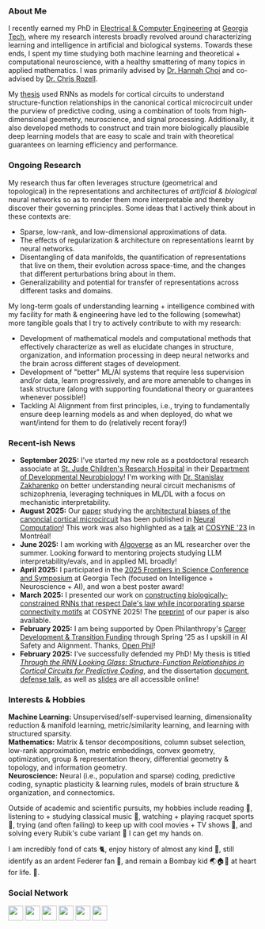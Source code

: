### About Me

I recently earned my PhD in <a href="https://www.ece.gatech.edu/" target="_blank">Electrical & Computer Engineering</a> at <a href="https://www.gatech.edu/" target="_blank">Georgia Tech</a>, where my research interests broadly revolved around characterizing learning and intelligence in artificial and biological systems.
Towards these ends, I spent my time studying both machine learning and theoretical + computational neuroscience, with a healthy smattering of many topics in applied mathematics.
I was primarily advised by <a href="https://hannahchoi.math.gatech.edu/people/about-hannah-choi/" target="_blank">Dr. Hannah Choi</a> and co-advised by <a href="https://siplab.gatech.edu/rozell.html" target="_blank">Dr. Chris Rozell</a>.

My <a href="https://bit.ly/aish-dissertation-doc" target="_blank">thesis</a> used RNNs as models for cortical circuits to understand structure-function relationships in the canonical cortical microcircuit under the purview of predictive coding, using a combination of tools from high-dimensional geometry, neuroscience, and signal processing.
Additionally, it also developed methods to construct and train more biologically plausible deep learning models that are easy to scale and train with theoretical guarantees on learning efficiency and performance.

<!--_I am currently on the industrial (research scientist in AI/ML Interpretability, Alignment, Safety, and Theoretical + Computational Neuroscience) and academic (postdoc) job markets!_
Feel free to reach out with any relevant opportunities, or if you'd like to chat about understanding computation in natural and artificial systems, as well as using these insights to develop principled, mathematically-grounded tools that can interpret and steer LLMs and/or foundation models.-->

### Ongoing Research

<!--Much of my proposed work revolves around and studies different aspects of <a href="https://arxiv.org/abs/1206.5538" target="_blank">representation learning</a> with an eye towards  explaining complex, hierarchical information processing systems.-->
My research thus far often leverages structure (geometrical and topological) in the representations and architectures of _artificial & biological_ neural networks so as to render them more interpretable and thereby discover their governing principles.
Some ideas that I actively think about in these contexts are:
- Sparse, low-rank, and low-dimensional approximations of data.
- The effects of regularization & architecture on representations learnt by neural networks.
- Disentangling of data manifolds, the quantification of representations that live on them, their evolution across space-time, and the changes that different perturbations bring about in them.
- Generalizability and potential for transfer of representations across different tasks and domains.

My long-term goals of understanding learning + intelligence combined with my facility for math & engineering have led to the following (somewhat) more tangible goals that I try to actively contribute to with my research:
- Development of mathematical models and computational methods that effectively characterize as well as elucidate changes in structure, organization, and information processing in deep neural networks and the brain across different stages of development.
- Development of "better" ML/AI systems that require less supervision and/or data, learn progressively, and are more amenable to changes in task structure (along with supporting foundational theory or guarantees whenever possible!)
- Tackling AI Alignment from first principles, i.e., trying to fundamentally ensure deep learning models as and when deployed, do what we want/intend for them to do (relatively recent foray!)

### Recent-ish News
- **September 2025:** I've started my new role as a postdoctoral research associate at <a href="https://www.stjude.org/research.html" target="_blank">St. Jude Children's Research Hospital</a> in their <a href="https://www.stjude.org/research/departments/developmental-neurobiology.html" target="_blank">Department of Developmental Neurobiology</a>! I'm working with <a href="https://www.stjude.org/research/labs/zakharenko-lab.html" target="_blank">Dr. Stanislav Zakharenko</a> on better understanding neural circuit mechanisms of schizophrenia, leveraging techniques in ML/DL with a focus on mechanistic interpretability.
- **August 2025:** Our <a href="https://direct.mit.edu/neco/article/37/9/1551/131940/Exploring-the-Architectural-Biases-of-the-Cortical" target="_blank">paper</a> studying the <a href="https://hchoilab.github.io/corticalRNN/" target="_blank">architectural biases of the canoncial cortical microcircuit</a> has been published in <a href="https://direct.mit.edu/neco/issue/37/9" target="_blank">Neural Computation</a>! This work was also highlighted as a <a href="https://www.youtube.com/live/0eSzx_cvqJU?feature=share&t=3930" target="_blank">talk</a> at <a href="https://www.cosyne.org/" target="_blank">COSYNE '23</a> in Montréal!
- **June 2025:** I am working with <a href="https://algoverseairesearch.org/program" target="_blank">Algoverse</a> as an ML researcher over the summer. Looking forward to mentoring projects studying LLM interpretability/evals, and in applied ML broadly!
- **April 2025:** I participated in the <a href="https://cos.gatech.edu/news/2025-frontiers-science-intelligence" target="_blank">2025 Frontiers in Science Conference and Symposium</a> at Georgia Tech (focused on Intelligence + Neuroscience + AI), and won a best poster award!
- **March 2025:** I presented our work on <a href="https://hchoilab.github.io/biologicalRNNs/" target="_blank">constructing biologically-constrained RNNs that respect Dale's law while incorporating sparse connectivity motifs</a> at COSYNE 2025! The <a href="https://www.biorxiv.org/content/10.1101/2025.01.09.632231v1" target="_blank">preprint</a> of our paper is also available.
-    **February 2025:** I am being supported by Open Philanthropy's <a href="https://www.openphilanthropy.org/career-development-and-transition-funding/" target="_blank">Career Development & Transition Funding</a> through Spring '25 as I upskill in AI Safety and Alignment. Thanks, <a href="https://www.openphilanthropy.org/" target="_blank">Open Phil</a>!
- **February 2025:** I've successfully defended my PhD! My thesis is titled <a href="https://bit.ly/aish-dissertation-defense" target="_blank">_Through the RNN Looking Glass: Structure-Function Relationships in Cortical Circuits for Predictive Coding_</a>, and the dissertation <a href="https://bit.ly/aish-dissertation-doc" target="_blank">document</a>, <a href="https://bit.ly/aish-dissertation-defense" target="_blank">defense talk</a>, as well as <a href="https://bit.ly/aish-dissertation-slides" target="_blank">slides</a> are all accessible online!

<!--
Recent news archives:
- **July 2022:** Our paper on leveraging <a href="https://arxiv.org/abs/2206.06563" target="_blank">persistent homology to theoretically explain the empirical successes of iterative magnitude pruning</a> has been accepted to the <a href="https://icml.cc/virtual/2022/workshop/13447" target="_blank">TAG in ML</a> workshop at ICML 2022, with a <a href="https://icml.cc/virtual/2022/20798" target="_blank">spotlight presentation</a>! It will be published in the PMLR volume _Topology, Algebra, and Geometry in Learning_, and is also being presented at the <a href="https://www.sparseneural.net/" target="_blank">Sparsity in Neural Networks Workshop 2022</a>. This work is a joint effort with my good friend, <a href="https://github.com/JakobKrzyston" target="_blank">Jakob Krzyston</a>.
- June 2022: I will be spending my summer in NYC at the Flatiron Institute's <a href="https://www.simonsfoundation.org/flatiron/center-for-computational-neuroscience/" target="_blank">Center for Computational Neuroscience</a>, working with <a href="https://sites.google.com/site/sueyeonchung/" target="_blank">Dr. SueYeon Chung</a>!
- October 2021: New preprint on <a href="https://arxiv.org/abs/2110.08447" target="_blank">detecting attacks on DNNs</a> using robust statistics up on arXiv! Joint work with <a href="https://www.linkedin.com/in/chandramouli-amarnath-40285a117" target="_blank">Chandramouli Amarnath</a>.
- July 2021: I had a great time participating in the <a href="https://www.logml.ai/" target="_blank">London Geometry and Machine Learning Summer School</a> and studying the topological properties of deep autoencoders  with <a href="https://kellyspendlove.github.io/" target="_blank">Dr. Kelly Spendlove</a> and co.
- June 2021: Our paper on multi-task learning for <a href="/docs/papers/ICIP_2021___XRay_MTL.pdf" target="_blank">multi-scale modelling of neural structure</a> in X-ray imagery will be appearing at <a href="https://2021.ieeeicip.org/Papers/AcceptedPapers.asp" target="_blank">ICIP 2021</a>!
- March 2021: I led a mini-project titled <a href="/docs/papers/CAB_First_Project.pdf" target="_blank">Modeling Visual Invariance with Symmetry Regularization</a> as part of my coursework for <a href="http://computationandbrain.wordpress.com/" target="_blank">Computation and the Brain</a>. Code (hopefully) coming soon!
- December 2020: I proposed and my committee said yes! The <a href="https://docs.google.com/presentation/d/1CwdIcPrBHtIGCnvnLMVvNSehDLcfvrzMZlBzTPdyTfA/edit#slide=id.gaf67c39d40_0_0" target="_blank">slides</a> of my talk are publicly accessible.
- October 2020: Our paper, "<a href="https://www.nature.com/articles/s41597-020-00692-y" target="_blank">A three-dimensional thalamocortical dataset for characterizing brain heterogeneity</a>" is now up in <a href = "https://www.nature.com/sdata/" target="_blank">Nature Scientific Data</a>! You can also take a look at our publicly available <a href="http://bossdb.org/project/prasad2020" target="_blank">dataset</a>.
- July 2020: We presented a <a href="/docs/papers/Balwani_ICML_Interpretability_Workshop_2020.pdf" target="_blank">4-pg version</a> of Deep Brain Discovery at the <a href="https://sites.google.com/view/mli4sd-icml2020/program?authuser=0#h.fyakn5jvpae2" target="_blank">ML Interpretability for Scientific Discovery</a> workshop at <a href="https://icml.cc/" target="_blank">ICML 2020</a>! I was also in attendance at the main conference and tutorials as a recipient of the ICML Diversity and Inclusion Fellowship. 
- June 2020: Our paper, "<a href="https://www.biorxiv.org/content/10.1101/2020.06.04.134635v1.abstract" target="_blank">A generative modeling approach for interpreting population-level variability in brain structure</a>" has been accepted to <a href="https://www.miccai2020.org/en/" target="_blank">MICCAI 2020</a>! Code and data are available <a href="https://nerdslab.github.io/brainsynth/" target="_blank">here</a>.
- May 2020: Our <a href="https://www.biorxiv.org/content/10.1101/2020.05.26.117473v1" target="_blank">preprint</a> on discovery of microstructure in brain imagery using deep learning, a.k.a <a href="https://nerdslab.github.io/deepbraindisco/" target="_blank">DeepBrainDisco</a> is is now up on bioRxiv!
- October 2020: I had the opportunity to serve as a <a href="https://tda-in-ml.github.io/committee" target="_blank">reviewer</a> for the <a href="https://tda-in-ml.github.io/" target="_blank">Topological Data Analysis and Beyond</a> workshop at <a href="https://nips.cc/Conferences/2020/" target="_blank">NeurIPS 2020</a>. The <a href="https://openreview.net/group?id=NeurIPS.cc/2020/Workshop/TDA_and_Beyond#all-submissions" target="_blank">papers submitted</a> were (in my humble opinion) of very high quality and some of the most novel and exciting work I've seen.
- April 2020: I served as a reviewer for the <a href="https://sites.google.com/view/clvision2020" target="_blank">Workshop on Continual Learning in Computer Vision</a> at CVPR 2020.
- June 2020: I volunteered as a content reviewer at <a href="https://neuromatch.io/academy/" target="_blank">Neuromatch Academy 2020</a>.
- June 2020: I served as a reviewer for the <a href="https://lifelongml.github.io/" target="_blank">Lifelong Learning Workshop</a> at ICML 2020.
- November 2019: I had the pleasure of attending the Banach Center - Oberwolfach Graduate Seminar on <a href="https://www.mfo.de/occasion/1947a" target="_blank">Mathematics of Deep Learning</a> in Poznań, Poland!
- November 2019: We presented our work, "<a href="https://ieeexplore.ieee.org/document/9048805" target="_blank">Modeling variability in brain architecture with deep feature learning</a>" at Asilomar 2019 in the Deep Learning & Neuroscience session!
- October 2019: Our review article on <a href="https://www.sciencedirect.com/science/article/pii/S2468451119300625" target="_blank">brain mapping at high resolutions</a> is out in COBME!
- October 2019: I contributed to 2 extended abstracts presented at <a href="https://alleninstitute.org/media/filer_public/38/be/38be5b2f-e678-45c0-9608-069116238488/bioimage2019_fullprogram_asof96.pdf" target="_blank">BioImage Informatics 2019</a> in Seattle, WA.
-->

### Interests & Hobbies

**Machine Learning:** Unsupervised/self-supervised learning, dimensionality reduction & manifold learning, metric/similarity learning, and learning with structured sparsity.<br>
**Mathematics:** Matrix & tensor decompositions, column subset selection, low-rank approximation, metric embeddings, convex geometry, optimization, group & representation theory, differential geometry & topology, and information geometry.<br>
**Neuroscience:** Neural (i.e., population and sparse) coding, predictive coding, synaptic plasticity & learning rules, models of brain structure & organization, and connectomics.

Outside of academic and scientific pursuits, my hobbies include reading 📖, listening to + studying classical music 🎼, watching + playing racquet sports 🎾, trying (and often failing) to keep up with cool movies + TV shows 🎥, and solving every Rubik's cube variant 🎲 I can get my hands on.

I am incredibly fond of cats 🐈, enjoy history of almost any kind 📜, still identify as an ardent Federer fan 💜, and remain a Bombay kid 🌏🏠👶 at heart for life. 🌈.

<!--
### Curriculum Vitae
<p float="left">
<a href="https://bit.ly/3bTpPf2"><img src="/images/cv_logo_clipart_bg_trans.png" height="60" width="60" /></a>
</p>
-->

### Social Network
<p float="left">
<a href="https://scholar.google.com/citations?user=wyXqxjwAAAAJ&hl=en" target="_blank"><img src="/images/google-scholar-logo.png" height="30" width="30" /></a>
<a href="https://github.com/AishwaryaHB" target="_blank"><img src="/images/GitHub-logo-crop.png" height="30" width="30" /></a>
<a href="https://twitter.com/Iishiiyaa" target="_blank"><img src="/images/twitter-logo-2.png" height="30" width="30" /></a>
<a href="https://www.linkedin.com/in/aishwaryahb" target="_blank"><img src="/images/linkedin-logo-2.png" height="30" width="30" /></a>
<a href="https://www.facebook.com/aishvarrya/" target="_blank"><img src="/images/facebook-logo-2019.png" height="30" width="30" /></a>
<a href="https://www.instagram.com/iishiiyaa/" target="_blank"><img src="/images/Instagram-LOGO-MPC-circle.png" height="30" width="30" /></a>
</p>
